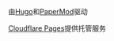 由[Hugo](https://gohugo.io)和[PaperMod](https://github.com/adityatelange/hugo-PaperMod)驱动

[Cloudflare Pages](https://pages.cloudflare.com)提供托管服务